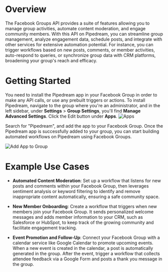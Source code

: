 # Overview

The Facebook Groups API provides a suite of features allowing you to manage group activities, automate content moderation, and engage community members. With this API on Pipedream, you can streamline group management, analyze engagement data, schedule posts, and integrate with other services for extensive automation potential. For instance, you can trigger workflows based on new posts, comments, or member activities, auto-respond to queries, or synchronize group data with CRM platforms, broadening your group's reach and efficacy.

# Getting Started

You need to install the Pipedream app in your Facebook Group in order to make any API calls, or use any prebuilt triggers or actions. To install Pipedream, navigate to the group where you're an administrator, and in the left sidebar, under **Settings** > **Group Settings**, you'll find **Manage Advanced Settings**. Click the Edit button under **Apps**.
![Apps](https://res.cloudinary.com/dpenc2lit/image/upload/v1687367319/mycology_fb_bpfmh3.png)

Search for "Pipedream", and add the app to your Facebook Group. Once the Pipedream app is successfully added to your group, you can start building automated workflows on Pipedream using Facebook Groups.

![Add App to Group](https://res.cloudinary.com/dpenc2lit/image/upload/v1687367707/Screenshot_2023-06-21_at_10.12.35_AM_ua3z3p.png)

# Example Use Cases

- **Automated Content Moderation**: Set up a workflow that listens for new posts and comments within your Facebook Group, then leverages sentiment analysis or keyword filtering to identify and remove inappropriate content automatically, ensuring a safe community space.

- **New Member Onboarding**: Create a workflow that triggers when new members join your Facebook Group. It sends personalized welcome messages and adds member information to your CRM, such as Salesforce or HubSpot, to keep track of the growing community and facilitate engagement tracking.

- **Event Promotion and Follow-Up**: Connect your Facebook Group with a calendar service like Google Calendar to promote upcoming events. When a new event is created in the calendar, a post is automatically generated in the group. After the event, trigger a workflow that collects attendee feedback via a Google Form and posts a thank you message in the group.
